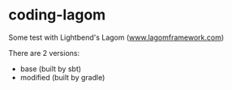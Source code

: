 # coding-lagom
Some test with Lightbend's Lagom (www.lagomframework.com)

There are 2 versions:
* base (built by sbt)
* modified (built by gradle)
